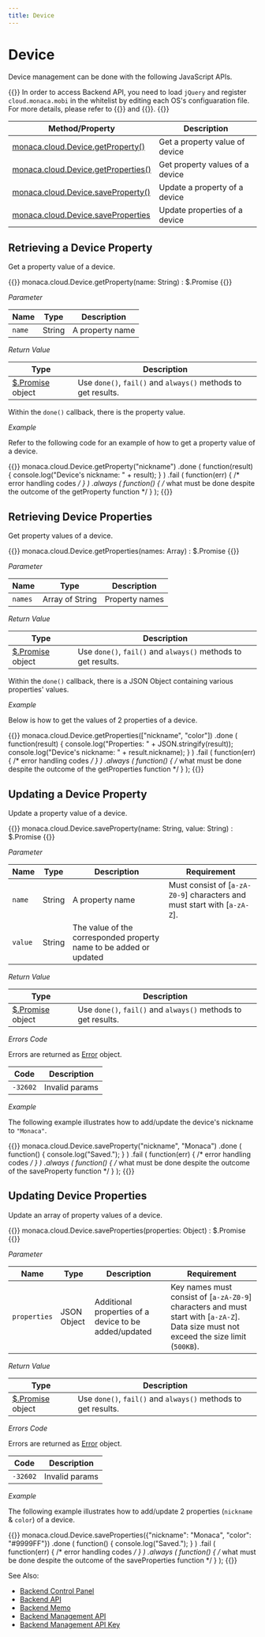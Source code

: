 ```yaml
---
title: Device
---
```


# Device

Device management can be done with the following JavaScript APIs.

{{<note>}}
In order to access Backend API, you need to load <code>jQuery</code> and register
<code>cloud.monaca.mobi</code> in the whitelist by editing each OS's configuaration
file. For more details, please refer to {{<link href="/en/reference/config/android_configuration/#access-origin-android" title="Access Origin (Android)">}} and {{<link href="/en/reference/config/ios_configuration/#access-origin" title="Access Origin (iOS)">}}.
{{</note>}}

Method/Property | Description
----------------|--------------------
[monaca.cloud.Device.getProperty()](#d-getproperty) | Get a property value of device
[monaca.cloud.Device.getProperties()](#d-getproperties) | Get property values of a device
[monaca.cloud.Device.saveProperty()](#d-saveproperty) | Update a property of a device
[monaca.cloud.Device.saveProperties](#d-saveproperties) | Update properties of a device

## <a name="d-getproperty"></a> Retrieving a Device Property

Get a property value of a device.

{{<syntax>}}
monaca.cloud.Device.getProperty(name: String) : $.Promise
{{</syntax>}}

*Parameter*

Name | Type | Description
-----|------|-------------
`name` | String | A property name

*Return Value*

Type | Description
-----|--------------------------
[$.Promise](../other/#promise) object | Use `done()`, `fail()` and `always()` methods to get results.

Within the `done()` callback, there is the property value.

*Example*

Refer to the following code for an example of how to get a property value of a device.

{{<highlight javascript>}}
monaca.cloud.Device.getProperty("nickname")
  .done
    (
      function(result)
      { console.log("Device's nickname: " + result); }
    )
  .fail
    (
      function(err)
      { /* error handling codes */ }
    )
  .always
    (
      function()
      { /* what must be done despite the outcome of the getProperty function */ }
    );
{{</highlight>}}

## <a name="d-getproperties"></a> Retrieving Device Properties

Get property values of a device.

{{<syntax>}}
monaca.cloud.Device.getProperties(names: Array) : $.Promise
{{</syntax>}}

*Parameter*

Name | Type | Description
-----|------|-------------
`names` | Array of String | Property names

*Return Value*

Type | Description
-----|--------------------------
[$.Promise](../other/#promise) object | Use `done()`, `fail()` and `always()` methods to get results.

Within the `done()` callback, there is a JSON Object containing various properties' values.

*Example*

Below is how to get the values of 2 properties of a device.

{{<highlight javascript>}}
monaca.cloud.Device.getProperties(["nickname", "color"])
  .done
    (
      function(result)
      {
        console.log("Properties: " + JSON.stringify(result));
        console.log("Device's nickname: " + result.nickname);
      }
    )
  .fail
    (
      function(err)
      { /* error handling codes */ }
    )
  .always
    (
      function()
      { /* what must be done despite the outcome of the getProperties function */ }
    );
{{</highlight>}}

## <a name="d-saveproperty"></a> Updating a Device Property

Update a property value of a device.

{{<syntax>}}
monaca.cloud.Device.saveProperty(name: String, value: String) : $.Promise
{{</syntax>}}

*Parameter*

Name | Type | Description | Requirement
-----|------|-------------|---------------------
`name` | String | A property name | Must consist of \[`a-zA-Z0-9`\] characters and must start with \[`a-zA-Z`\].
`value` | String | The value of the corresponded property name to be added or updated |

*Return Value*

Type | Description
-----|--------------------------
[$.Promise](../other/#promise) object | Use `done()`, `fail()` and `always()` methods to get results.

*Errors Code*

Errors are returned as [Error](../error) object.

Code | Description
-----|--------------------------
`-32602` |  Invalid params

*Example*

The following example illustrates how to add/update the device's nickname to `"Monaca"`.

{{<highlight javascript>}}
monaca.cloud.Device.saveProperty("nickname", "Monaca")
  .done
    (
      function()
      { console.log("Saved."); }
    )
  .fail
    (
      function(err)
      { /* error handling codes */ }
    )
  .always
    (
      function()
      { /* what must be done despite the outcome of the saveProperty function */ }
    );
{{</highlight>}}

## <a name="d-saveproperties"></a> Updating Device Properties

Update an array of property values of a device.

{{<syntax>}}
monaca.cloud.Device.saveProperties(properties: Object) : $.Promise
{{</syntax>}}

*Parameter*

Name | Type | Description | Requirement
-----|------|-------------|---------------------
`properties` | JSON Object | Additional properties of a device to be added/updated | Key names must consist of [`a-zA-Z0-9`] characters and must start with [`a-zA-Z`]. Data size must not exceed the size limit (`500KB`).


*Return Value*

Type | Description
-----|--------------------------
[$.Promise](../other/#promise) object | Use `done()`, `fail()` and `always()` methods to get results.

*Errors Code*

Errors are returned as [Error](../error) object.

Code | Description
-----|--------------------------
`-32602` |  Invalid params

*Example*

The following example illustrates how to add/update 2 properties (`nickname` & `color`) of a device.

{{<highlight javascript>}}
monaca.cloud.Device.saveProperties({"nickname": "Monaca", "color": "#9999FF"})
  .done
    (
      function()
      { console.log("Saved."); }
    )
  .fail
    (
      function(err)
      { /* error handling codes */ }
    )
  .always
    (
      function()
      { /* what must be done despite the outcome of the saveProperties function */ }
    );
{{</highlight>}}


See Also: 

- [Backend Control Panel](/en/backend/manual/control_panel)
- [Backend API](../../cloud)
- [Backend Memo](/en/sampleapp/samples/backend_memo)
- [Backend Management API](../../cloud_management)
- [Backend Management API Key](/en/backend/manual/control_panel/#backend-management-api-key)